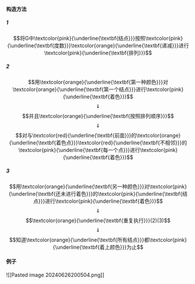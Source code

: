 #### 构造方法

##### 1

$$将G中\textcolor{pink}{\underline{\textbf{结点}}}按照\textcolor{pink}{\underline{\textbf{度数}}}\textcolor{orange}{\underline{\textbf{递减}}}进行\textcolor{pink}{\underline{\textbf{排列}}}$$
##### 2

$$用\textcolor{orange}{\underline{\textbf{第一种颜色}}}对\textcolor{orange}{\underline{\textbf{第一个结点}}}进行\textcolor{pink}{\underline{\textbf{着色}}}$$
$$\quad \Downarrow \quad $$
$$并且\textcolor{orange}{\underline{\textbf{按照排列顺序}}}$$
$$\quad \Downarrow \quad $$
$$对与\textcolor{red}{\underline{\textbf{前面}}}的\textcolor{orange}{\underline{\textbf{着色点}}}\textcolor{red}{\underline{\textbf{不相邻}}}的\textcolor{pink}{\underline{\textbf{每一个点}}}进行\textcolor{pink}{\underline{\textbf{着色}}}$$
##### 3

$$用\textcolor{orange}{\underline{\textbf{另一种颜色}}}对\textcolor{pink}{\underline{\textbf{还未进行着色}}}的\textcolor{pink}{\underline{\textbf{结点}}}进行\textcolor{pink}{\underline{\textbf{着色}}}$$
$$\quad \Downarrow \quad $$
$$\textcolor{orange}{\underline{\textbf{重复执行}}}(2)(3)$$
$$\quad \Downarrow \quad $$
$$知道\textcolor{orange}{\underline{\textbf{所有结点}}}都\textcolor{pink}{\underline{\textbf{着上颜色}}}为止$$


#### 例子

![[Pasted image 20240626200504.png]]